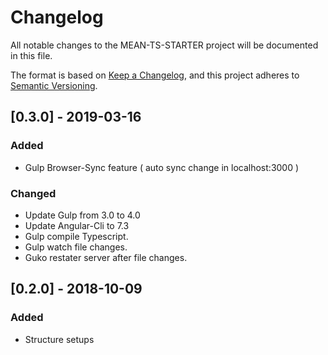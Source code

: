 # Changelog
All notable changes to the MEAN-TS-STARTER project will be documented in this file.

The format is based on [Keep a Changelog](https://keepachangelog.com/en/1.0.0/),
and this project adheres to [Semantic Versioning](https://semver.org/spec/v2.0.0.html).


## [0.3.0] - 2019-03-16
### Added
- Gulp Browser-Sync feature ( auto sync change in localhost:3000 )

### Changed
- Update Gulp from 3.0 to 4.0
- Update Angular-Cli to 7.3
- Gulp compile Typescript.
- Gulp watch file changes.
- Guko restater server after file changes.

## [0.2.0] - 2018-10-09
### Added
- Structure setups

